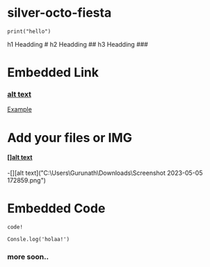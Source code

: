 # silver-octo-fiesta
```python:
print("hello")
```

h1 Headding  #
h2 Headding  ##
h3 Headding  ###

# Embedded Link
### [alt text](url)
[Example](github.com/gurugorule)

# Add your files or IMG
#### [][alt text](URL) 
-[][alt text]("C:\Users\Gurunath\Downloads\Screenshot 2023-05-05 172859.png") 

# Embedded Code
 ```
 code!
```

```javascript:
Consle.log('holaa!')
```

### more soon..
